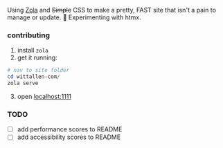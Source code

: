 Using [Zola](https://github.com/getzola/zola) and ~~Simple~~ CSS to make a pretty, FAST site that isn't a pain to manage or update.
🤞
Experimenting with htmx.

### contributing
1. install `zola`
2. get it running:
```powershell
# nav to site folder
cd wittallen-com/
zola serve
```
3. open [localhost:1111](http://127.0.0.1:1111)


### TODO
- [ ] add performance scores to README
- [ ] add accessibility scores to README